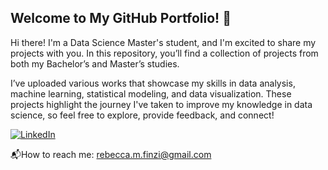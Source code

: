 ## Welcome to My GitHub Portfolio! :wave:
Hi there! I'm a Data Science Master's student, and I'm excited to share my projects with you. In this repository, you’ll find a collection of projects from both my Bachelor’s and Master’s studies.

I’ve uploaded various works that showcase my skills in data analysis, machine learning, statistical modeling, and data visualization. These projects highlight the journey I've taken to improve my knowledge in data science, so feel free to explore, provide feedback, and connect!

<p align="center">
  
[![LinkedIn](https://img.shields.io/badge/LinkedIn-0A66C2?style=for-the-badge&logo=linkedin&logoColor=white)](https://www.linkedin.com/in/rebecca-micol-finzi-b5083b215?utm_source=share&utm_campaign=share_via&utm_content=profile&utm_medium=ios_app)

📬How to reach me: rebecca.m.finzi@gmail.com
  
</p>
